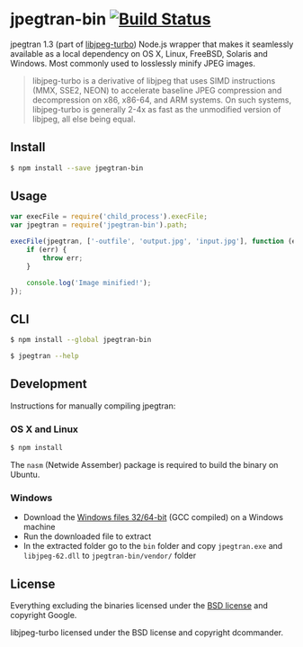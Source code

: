 # jpegtran-bin [![Build Status](https://secure.travis-ci.org/imagemin/jpegtran-bin.svg?branch=master)](http://travis-ci.org/imagemin/jpegtran-bin)

jpegtran 1.3 (part of [libjpeg-turbo](http://libjpeg-turbo.virtualgl.org/)) Node.js wrapper that makes it seamlessly available as a local dependency on OS X, Linux, FreeBSD, Solaris and Windows. Most commonly used to losslessly minify JPEG images.

> libjpeg-turbo is a derivative of libjpeg that uses SIMD instructions (MMX, SSE2, NEON) to accelerate baseline JPEG compression and decompression on x86, x86-64, and ARM systems. On such systems, libjpeg-turbo is generally 2-4x as fast as the unmodified version of libjpeg, all else being equal.


## Install

```bash
$ npm install --save jpegtran-bin
```


## Usage

```js
var execFile = require('child_process').execFile;
var jpegtran = require('jpegtran-bin').path;

execFile(jpegtran, ['-outfile', 'output.jpg', 'input.jpg'], function (err) {
	if (err) {
		throw err;
	}

    console.log('Image minified!');
});
```


## CLI

```bash
$ npm install --global jpegtran-bin
```

```bash
$ jpegtran --help
```


## Development

Instructions for manually compiling jpegtran:

### OS X and Linux

```bash
$ npm install
```

The `nasm` (Netwide Assember) package is required to build the binary on Ubuntu.

### Windows

* Download the [Windows files 32/64-bit](http://sourceforge.net/projects/libjpeg-turbo/files/) (GCC compiled) on a Windows machine
* Run the downloaded file to extract
* In the extracted folder go to the `bin` folder and copy `jpegtran.exe` and `libjpeg-62.dll` to `jpegtran-bin/vendor/` folder


## License

Everything excluding the binaries licensed under the [BSD license](http://opensource.org/licenses/bsd-license.php) and copyright Google.

libjpeg-turbo licensed under the BSD license and copyright dcommander.
